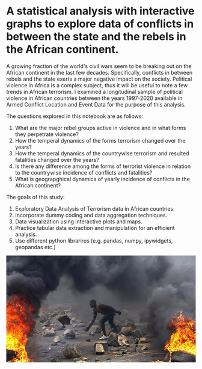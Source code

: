 # A statistical analysis with interactive graphs to explore data of conflicts in between the state and the rebels in the African continent. 

A growing fraction of the world's civil wars seem to be breaking out on the African continent in the last few decades. Specifically, conflicts in between rebels and the state exerts a major negative impact on the society. Political violence in Africa is a complex subject, thus it will be useful to note a few trends in African terrorism. I examined a longitudinal sample of political violence in African countries between the years 1997-2020 available in Armed Conflict Location and Event Data for the purpose of this analysis.

The questions explored in this notebook are as follows:
1. What are the major rebel groups active in violence and in what forms they perpetrate violence?
2. How the temperal dynamics of the forms terrorism changed over the years?
3. How the temperal dynamics of the countrywise terrorism and resulted fatalities changed over the years?
4. Is there any difference among the forms of terrorist violence in relation to the countrywise incidence of conflicts and fatalities?
5. What is geograpghical dynamics of yearly incidence of conflicts in the African continent?

The goals of this study:
1. Exploratory Data Analysis of Terrorism data in African countries.
2. Incorporate dummy coding and data aggregation techniques.
3. Data visualization using interactive plots and maps.
4. Practice tabular data extraction and manipulation for an efficient analysis.
5. Use different python librarires (e.g. pandas, numpy, ipywidgets, geopandas etc.)


![My Image](Violence.jpg.webp)
